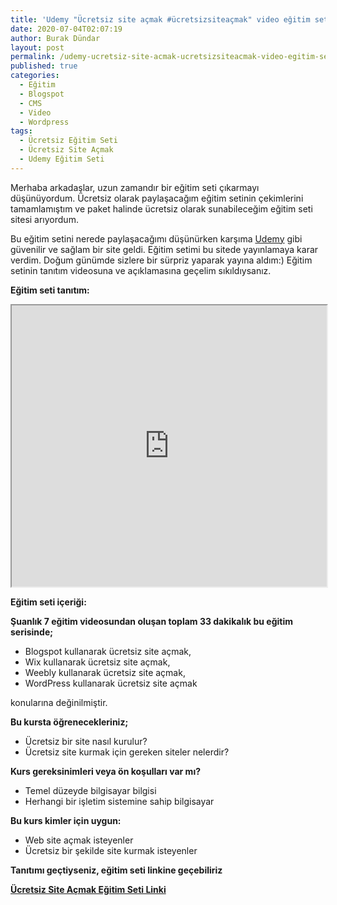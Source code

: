 ```yaml
---
title: 'Udemy "Ücretsiz site açmak #ücretsizsiteaçmak" video eğitim seti çıktı!'
date: 2020-07-04T02:07:19
author: Burak Dündar
layout: post
permalink: /udemy-ucretsiz-site-acmak-ucretsizsiteacmak-video-egitim-seti-cikti/
published: true
categories:
  - Eğitim
  - Blogspot
  - CMS
  - Video
  - Wordpress
tags:
  - Ücretsiz Eğitim Seti
  - Ücretsiz Site Açmak
  - Udemy Eğitim Seti
---
```

Merhaba arkadaşlar, uzun zamandır bir eğitim seti çıkarmayı düşünüyordum. Ücretsiz olarak paylaşacağım eğitim setinin çekimlerini tamamlamıştım ve paket halinde ücretsiz olarak sunabileceğim eğitim seti sitesi arıyordum.

Bu eğitim setini nerede paylaşacağımı düşünürken karşıma <a href="https://udemy.com" target="_blank">Udemy</a> gibi güvenilir ve sağlam bir site geldi. Eğitim setimi bu sitede yayınlamaya karar verdim. Doğum günümde sizlere bir sürpriz yaparak yayına aldım:) Eğitim setinin tanıtım videosuna ve açıklamasına geçelim sıkıldıysanız.

**Eğitim seti tanıtım:**
<iframe src="https://www.youtube.com/embed/jMXlHKeOT6c" width="100%" height="450"></iframe>

**Eğitim seti içeriği:**

**Şuanlık 7 eğitim videosundan oluşan toplam 33 dakikalık bu eğitim serisinde;**

* Blogspot kullanarak ücretsiz site açmak,
* Wix kullanarak ücretsiz site açmak,
* Weebly kullanarak ücretsiz site açmak,
* WordPress kullanarak ücretsiz site açmak

konularına değinilmiştir.

**Bu kursta öğrenecekleriniz;**

* Ücretsiz bir site nasıl kurulur?
* Ücretsiz site kurmak için gereken siteler nelerdir?

**Kurs gereksinimleri veya ön koşulları var mı?**

* Temel düzeyde bilgisayar bilgisi
* Herhangi bir işletim sistemine sahip bilgisayar

**Bu kurs kimler için uygun:**

* Web site açmak isteyenler
* Ücretsiz bir şekilde site kurmak isteyenler

**Tanıtımı geçtiyseniz, eğitim seti linkine geçebiliriz**

<a href="https://www.udemy.com/ucretsiz-site-acmak" target="_blank"><strong>Ücretsiz Site Açmak Eğitim Seti Linki</strong></a>